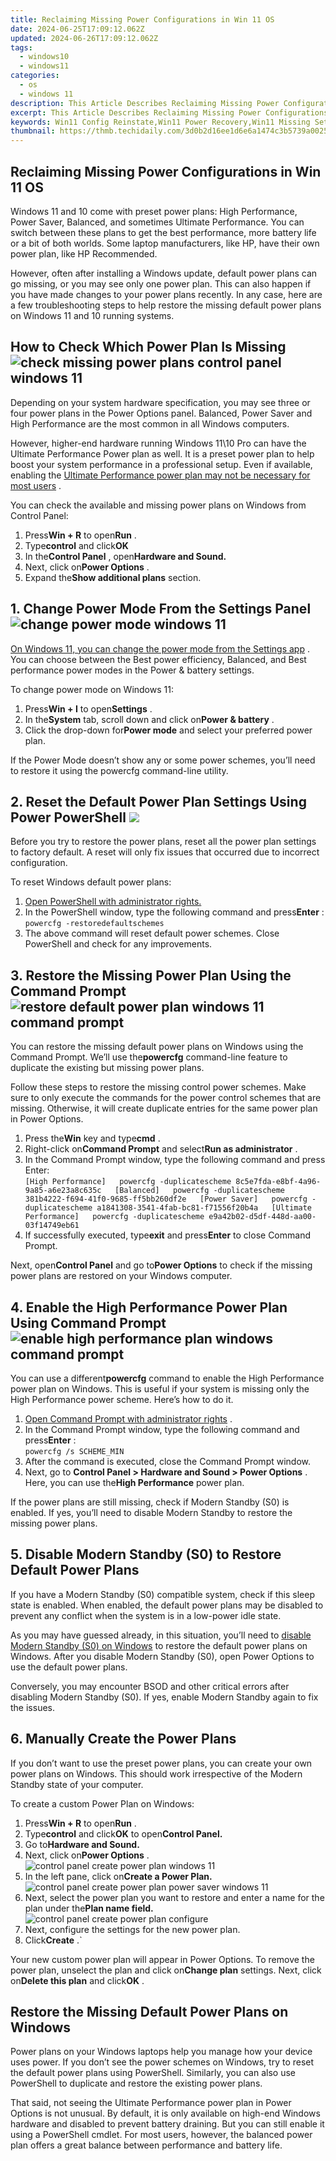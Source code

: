 ```yaml
---
title: Reclaiming Missing Power Configurations in Win 11 OS
date: 2024-06-25T17:09:12.062Z
updated: 2024-06-26T17:09:12.062Z
tags:
  - windows10
  - windows11
categories:
  - os
  - windows 11
description: This Article Describes Reclaiming Missing Power Configurations in Win 11 OS
excerpt: This Article Describes Reclaiming Missing Power Configurations in Win 11 OS
keywords: Win11 Config Reinstate,Win11 Power Recovery,Win11 Missing Settings,Windows Power Restore,Win11 OS Configuration,Win11 Power Fix,Win11 Power Reset
thumbnail: https://thmb.techidaily.com/3d0b2d16ee1d6e6a1474c3b5739a00253bf279f4294e6c37548bb9b82e10821e.jpg
---
```


## Reclaiming Missing Power Configurations in Win 11 OS

 Windows 11 and 10 come with preset power plans: High Performance, Power Saver, Balanced, and sometimes Ultimate Performance. You can switch between these plans to get the best performance, more battery life or a bit of both worlds. Some laptop manufacturers, like HP, have their own power plan, like HP Recommended.

 However, often after installing a Windows update, default power plans can go missing, or you may see only one power plan. This can also happen if you have made changes to your power plans recently. In any case, here are a few troubleshooting steps to help restore the missing default power plans on Windows 11 and 10 running systems.

## How to Check Which Power Plan Is Missing ![check missing power plans control panel windows 11](https://static1.makeuseofimages.com/wordpress/wp-content/uploads/2023/03/check-missing-power-plans-control-panel-windows-11.jpg)

 Depending on your system hardware specification, you may see three or four power plans in the Power Options panel. Balanced, Power Saver and High Performance are the most common in all Windows computers.

 However, higher-end hardware running Windows 11\\10 Pro can have the Ultimate Performance Power plan as well. It is a preset power plan to help boost your system performance in a professional setup. Even if available, enabling the [Ultimate Performance power plan may not be necessary for most users](https://www.makeuseof.com/should-you-enable-ultimate-performance-power-plan-windows-10/) .

 You can check the available and missing power plans on Windows from Control Panel:

1. Press**Win + R** to open**Run** .
2. Type**control** and click**OK**
3. In the**Control Panel** , open**Hardware and Sound.**
4. Next, click on**Power Options** .
5. Expand the**Show additional plans** section.

## 1\. Change Power Mode From the Settings Panel ![change power mode windows 11](https://static1.makeuseofimages.com/wordpress/wp-content/uploads/2023/03/change-power-mode-windows-11.jpg)

[On Windows 11, you can change the power mode from the Settings app](https://www.makeuseof.com/windows-11-change-power-plan/) . You can choose between the Best power efficiency, Balanced, and Best performance power modes in the Power & battery settings.

To change power mode on Windows 11:

1. Press**Win + I** to open**Settings** .
2. In the**System** tab, scroll down and click on**Power & battery** .
3. Click the drop-down for**Power mode** and select your preferred power plan.

 If the Power Mode doesn’t show any or some power schemes, you’ll need to restore it using the powercfg command-line utility.

## 2\. Reset the Default Power Plan Settings Using Power PowerShell ![](https://static1.makeuseofimages.com/wordpress/wp-content/uploads/2023/03/reset-default-power-plans-windows-11-powershell.jpg)

 Before you try to restore the power plans, reset all the power plan settings to factory default. A reset will only fix issues that occurred due to incorrect configuration.

To reset Windows default power plans:

1. [Open PowerShell with administrator rights.](https://www.makeuseof.com/windows-11-powershell-administrator/)
2. In the PowerShell window, type the following command and press**Enter** :  
`powercfg -restoredefaultschemes`
3. The above command will reset default power schemes. Close PowerShell and check for any improvements.

## 3\. Restore the Missing Power Plan Using the Command Prompt ![restore default power plan windows 11 command prompt](https://static1.makeuseofimages.com/wordpress/wp-content/uploads/2023/03/restore-default-power-plan-windows-1-command-prompt.jpg)

 You can restore the missing default power plans on Windows using the Command Prompt. We’ll use the**powercfg** command-line feature to duplicate the existing but missing power plans.

 Follow these steps to restore the missing control power schemes. Make sure to only execute the commands for the power control schemes that are missing. Otherwise, it will create duplicate entries for the same power plan in Power Options.

1. Press the**Win** key and type**cmd** .
2. Right-click on**Command Prompt** and select**Run as administrator** .
3. In the Command Prompt window, type the following command and press Enter:  
`[High Performance]  
powercfg -duplicatescheme 8c5e7fda-e8bf-4a96-9a85-a6e23a8c635c  
[Balanced]  
powercfg -duplicatescheme 381b4222-f694-41f0-9685-ff5bb260df2e  
[Power Saver]  
powercfg -duplicatescheme a1841308-3541-4fab-bc81-f71556f20b4a  
[Ultimate Performance]  
powercfg -duplicatescheme e9a42b02-d5df-448d-aa00-03f14749eb61`
4. If successfully executed, type**exit** and press**Enter** to close Command Prompt.

 Next, open**Control Panel** and go to**Power Options** to check if the missing power plans are restored on your Windows computer.

## 4\. Enable the High Performance Power Plan Using Command Prompt ![enable high performance plan windows command prompt](https://static1.makeuseofimages.com/wordpress/wp-content/uploads/2023/03/enable-high-performance-plan-windows-command-prompt.jpg)

 You can use a different**powercfg** command to enable the High Performance power plan on Windows. This is useful if your system is missing only the High Performance power scheme. Here’s how to do it.

1. [Open Command Prompt with administrator rights](https://www.makeuseof.com/windows-run-command-prompt-admin/) .
2. In the Command Prompt window, type the following command and press**Enter** :  
`powercfg /s SCHEME_MIN`
3. After the command is executed, close the Command Prompt window.
4. Next, go to **Control Panel > Hardware and Sound > Power Options** . Here, you can use the**High Performance** power plan.

 If the power plans are still missing, check if Modern Standby (S0) is enabled. If yes, you’ll need to disable Modern Standby to restore the missing power plans.

## 5\. Disable Modern Standby (S0) to Restore Default Power Plans

 If you have a Modern Standby (S0) compatible system, check if this sleep state is enabled. When enabled, the default power plans may be disabled to prevent any conflict when the system is in a low-power idle state.

 As you may have guessed already, in this situation, you’ll need to [disable Modern Standby (S0) on Windows](https://www.makeuseof.com/windows-disable-modern-standby/) to restore the default power plans on Windows. After you disable Modern Standby (S0), open Power Options to use the default power plans.

 Conversely, you may encounter BSOD and other critical errors after disabling Modern Standby (S0). If yes, enable Modern Standby again to fix the issues.

## 6\. Manually Create the Power Plans

 If you don’t want to use the preset power plans, you can create your own power plans on Windows. This should work irrespective of the Modern Standby state of your computer.

To create a custom Power Plan on Windows:

1. Press**Win + R** to open**Run** .
2. Type**control** and click**OK** to open**Control Panel.**
3. Go to**Hardware and Sound.**
4. Next, click on**Power Options** .  
![control panel create power plan windows 11](https://static1.makeuseofimages.com/wordpress/wp-content/uploads/2023/03/control-panel-create-power-plan-windows-11.jpg)
5. In the left pane, click on**Create a Power Plan.**  
![control panel create power plan power saver windows 11](https://static1.makeuseofimages.com/wordpress/wp-content/uploads/2023/03/control-panel-create-power-plan-power-saver-windows-11.jpg)
6. Next, select the power plan you want to restore and enter a name for the plan under the**Plan name field.**  
![control panel create power plan configure](https://static1.makeuseofimages.com/wordpress/wp-content/uploads/2023/03/control-panel-create-power-plan-configure.jpg)
7. Next, configure the settings for the new power plan.
8. Click**Create** .\`

 Your new custom power plan will appear in Power Options. To remove the power plan, unselect the plan and click on**Change plan** settings. Next, click on**Delete this plan** and click**OK** .

## Restore the Missing Default Power Plans on Windows

 Power plans on your Windows laptops help you manage how your device uses power. If you don’t see the power schemes on Windows, try to reset the default power plans using PowerShell. Similarly, you can also use PowerShell to duplicate and restore the existing power plans.

 That said, not seeing the Ultimate Performance power plan in Power Options is not unusual. By default, it is only available on high-end Windows hardware and disabled to prevent battery draining. But you can still enable it using a PowerShell cmdlet. For most users, however, the balanced power plan offers a great balance between performance and battery life.


<ins class="adsbygoogle"
     style="display:block"
     data-ad-format="autorelaxed"
     data-ad-client="ca-pub-7571918770474297"
     data-ad-slot="1223367746"></ins>



<ins class="adsbygoogle"
     style="display:block"
     data-ad-client="ca-pub-7571918770474297"
     data-ad-slot="8358498916"
     data-ad-format="auto"
     data-full-width-responsive="true"></ins>


